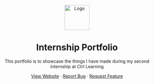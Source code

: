 <div align="center">
    <a>
        <img src="public/favicon.ico" alt="Logo" width="80" height="80" />
    </a>
    <h1>Internship Portfolio</h1>
    <p>This portfolio is to showcase the things I have made during my second internship at Ctrl Learning</p>
    <a href="https://stage.markschuurmans.nl/" target="_blank">View Website</a>
    ·
    <a href="https://github.com/Markiesch/internship-portfolio/issues">Report Bug</a>
    ·
    <a href="https://github.com/Markiesch/internship-portfolio/issues">Request Feature</a>
</div>
